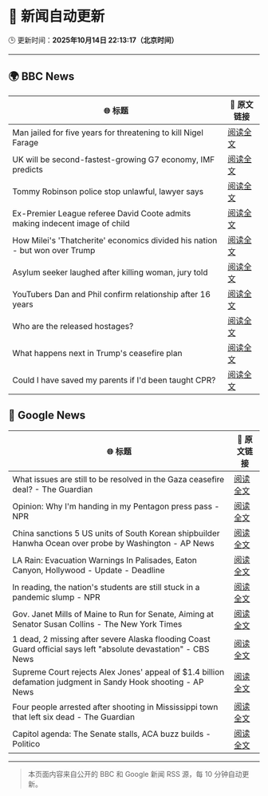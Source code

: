 # 🧠 新闻自动更新

🕒 更新时间：**2025年10月14日 22:13:17（北京时间）**

---

## 🌍 BBC News

| 🌐 标题 | 🔗 原文链接 |
|--------|-------------|
| Man jailed for five years for threatening to kill Nigel Farage | [阅读全文](https://www.bbc.com/news/articles/cj97lkmd23po?at_medium=RSS&at_campaign=rss) |
| UK will be second-fastest-growing G7 economy, IMF predicts | [阅读全文](https://www.bbc.com/news/articles/cn092p27xn0o?at_medium=RSS&at_campaign=rss) |
| Tommy Robinson police stop unlawful, lawyer says | [阅读全文](https://www.bbc.com/news/articles/c0rpwkp9xz2o?at_medium=RSS&at_campaign=rss) |
| Ex-Premier League referee David Coote admits making indecent image of child | [阅读全文](https://www.bbc.com/news/articles/cx20negxx11o?at_medium=RSS&at_campaign=rss) |
| How Milei's 'Thatcherite' economics divided his nation - but won over Trump | [阅读全文](https://www.bbc.com/news/articles/c9865l8540eo?at_medium=RSS&at_campaign=rss) |
| Asylum seeker laughed after killing woman, jury told | [阅读全文](https://www.bbc.com/news/articles/cwy902djzv2o?at_medium=RSS&at_campaign=rss) |
| YouTubers Dan and Phil confirm relationship after 16 years | [阅读全文](https://www.bbc.com/news/articles/cd7r31p0eyyo?at_medium=RSS&at_campaign=rss) |
| Who are the released hostages? | [阅读全文](https://www.bbc.com/news/articles/cpvl9k4mw8no?at_medium=RSS&at_campaign=rss) |
| What happens next in Trump's ceasefire plan | [阅读全文](https://www.bbc.com/news/articles/cvgqx7ygq41o?at_medium=RSS&at_campaign=rss) |
| Could I have saved my parents if I'd been taught CPR? | [阅读全文](https://www.bbc.com/news/articles/cddm1lrjy7lo?at_medium=RSS&at_campaign=rss) |

## 📰 Google News

| 🌐 标题 | 🔗 原文链接 |
|--------|-------------|
| What issues are still to be resolved in the Gaza ceasefire deal? - The Guardian | [阅读全文](https://news.google.com/rss/articles/CBMinwFBVV95cUxPQ3VwVWl3ZHJ2R3FRWGhrRE15cmloOXJGOVpRTlVwVHN2R3AxS1h0NkRUY1V1MmRRckpCNHFKbE1XUGR2N3dJcXFDbUtzcjdCdGV4Y0VjaTdESXE0UE9GbThucW5tbXdzRm1ZSmF0RlcwYXYyODNnaGNqUW41TmlkZzVzUmMwYlBQc0gwWFg1bk84LXFLMHdqdmMxa3dweDA?oc=5) |
| Opinion: Why I'm handing in my Pentagon press pass - NPR | [阅读全文](https://news.google.com/rss/articles/CBMihwFBVV95cUxNZ0swOHhrVGNyWEZ5dnU1dzRNR0NPVFVtdnFaa1hvNl91TkJENkFQUFJCZHo5bGdBMXk5Nk9xUV9IM3oxSzY2WGhfd0RFdHFTQnhVNDNid3V0VWlMTXlfTDBMMWZFWUxGV3FVYnJCeUxqaWRWUVo0QmdZLWJSb3ZyOXZTZkQ0dG8?oc=5) |
| China sanctions 5 US units of South Korean shipbuilder Hanwha Ocean over probe by Washington - AP News | [阅读全文](https://news.google.com/rss/articles/CBMiogFBVV95cUxPNURiYWE2SzIyLVFPMFJnV2lBMEloTUlvWmRxX1pXalBwX0N4dG9kNVI2LUo4dUhHQS1OekdvU0phdjlfNFlWeHdBMGxocnJySk1ROFZBb0p2MVJZLUhJYlFBcDBfS2ZGX0NqUkVpNUJnNm91SS02M3p0bWtpU0VpSXV2ejlSeTY0QWRwTlZFdGktVDhwNEFacFBwajEzUUplZkE?oc=5) |
| LA Rain: Evacuation Warnings In Palisades, Eaton Canyon, Hollywood - Update - Deadline | [阅读全文](https://news.google.com/rss/articles/CBMingFBVV95cUxPSTZERjZEOTh6aDlvUG51QXpwb2ZLRUJWanA3NWdhRk9hX0R5TmtXczZIcjdaWk9SamlING1icF9YQ0ZDTDBWQXVmaVN1dFpJZThTUEh3M3JPeUUzYno0QVlQOHYtb2lzMXBUQzEtT25RUFdwTkdnLXpuaWdDUzZ2em54eHVQOFVIZS1zc04zb1E3TnMtY0VLM2JwTmRTdw?oc=5) |
| In reading, the nation's students are still stuck in a pandemic slump - NPR | [阅读全文](https://news.google.com/rss/articles/CBMikAFBVV95cUxOd0NIOGh3NGNYbGZaWnUwVE9KZDZFYnpXb0ZOeklkN1J5Wmh6dDNGWEF4OFBpWXFyUWgyZ3oyTGNIb24xWk1mX083T1pWRERwemVjZ1NPcUMwdjFIQklzRVRrWnhJeXZLMFBTWmZxTldpck5jMVJpMTVsM0lBMHgtRFlpY2RoeThZTTV4UTlFMWo?oc=5) |
| Gov. Janet Mills of Maine to Run for Senate, Aiming at Senator Susan Collins - The New York Times | [阅读全文](https://news.google.com/rss/articles/CBMimwFBVV95cUxOcmNGU281Qm01dTlYdHdfRGxxYnpod3BBMXZaRmF2YzR2ZmpfRGRpd3UyVnVwb2tHcU1VU1FGT0RnRFlvNEpNRGhvMzdUa09SNzhraTBnS0x2Z0xwNExnbDdyOElmaDNvZGx2Wl94VHUwMkJZZTlEd2lYQzB6MTd3Um1scDlsZ3VGeXVFNmZuN0F1OTM1SEpvMGIxWQ?oc=5) |
| 1 dead, 2 missing after severe Alaska flooding Coast Guard official says left "absolute devastation" - CBS News | [阅读全文](https://news.google.com/rss/articles/CBMinwFBVV95cUxPWElyNFY3MXQtZUx6cTFWZ2VER3dRM2R6WlJhLWJ5WWNLMFZxU05fbkNVeHFQZzMxVUJ0X2dNODRFNGx6cHRhQkRXQkV1Q3BzWXdXeGlfU0VZMVQtcWtQdzRoVmhpNmlJenoyLUhDdlAza1hnQU1pbmZidkdwY0lMY0RiZEdZNF9RNlZKRWlFblJyWFcxb0hWN3pwLWtmQ3PSAaQBQVVfeXFMTVcyRmdCa1hkaTZNV21aM3Q0MmFWSW4wM2IxbHVXcmhRT1EtSGw3VTdEWmZOc1dJQTdnMl9IVUpzWlYxQXk3YzJ5S2hVWGF1S1o0TnRydE8ybmdWWl9DSm1kXzdKbnBqcm51VGtnVTREVVB0TFkwNlp0UDV3cUlxdzlKLXc4ZVh1VmlUaC1mV0dxdnROdm9YdVd4c09oRE1uWUFkU0Y?oc=5) |
| Supreme Court rejects Alex Jones' appeal of $1.4 billion defamation judgment in Sandy Hook shooting - AP News | [阅读全文](https://news.google.com/rss/articles/CBMirwFBVV95cUxPc1dJeWRER29ULWNhMEpEVlBlUFpvOEQ2Z0hPZkhCZy1tNEVkTTZGamxNWXN1MmF6YUNWdE9Ld3lGZzVIeV9fZ09Qc0JmVjU0Y3NBYkpFaUNQZmNETS10akMwSUdfOGpyR0s3NDRzVGJTWmQ3SVVMRy13QWh2M1l5UEtyWTVhZlVlZElKcnlkWlBUMDJZRmtEb0ZsZWV6MVc1SkU1eUxLbG1Gb0NLNl9F?oc=5) |
| Four people arrested after shooting in Mississippi town that left six dead - The Guardian | [阅读全文](https://news.google.com/rss/articles/CBMiiwFBVV95cUxObmN0dVk4R25VbWhlTFVCTktUSm5vQ2xLSVVIZVBWRmUwZHlqcXZMNFZyQWZnandlQlIzTnB1V0NsQXRUSkxVT2h6SlBQMHNISDRNZzYzb1pfZW1kX2V3Vl9nejRyYzhWay1CbGVXWnJ1MW92dlhNSWpOUnk0SmtzTThwMDFEWlVJVENF?oc=5) |
| Capitol agenda: The Senate stalls, ACA buzz builds - Politico | [阅读全文](https://news.google.com/rss/articles/CBMisgFBVV95cUxNV29PM1RZd0g3YkN0NE1FNHhkOEJNeTl4Y1NjeVliV3AzZnRxZmpZYXhUQ0FHSEhEdFBTdWo0bVQ2WXFOQ1Rzb1pZc2FPaEhVV0ZmcFVnZS1YUXhqNmVGcGNmc0NwbFdGU3pDRFVhVGJRdHVvQXdTU0lNek9iNF9ZalFOcVVBZnBiUVJqOXprZFJrTWdxbkJ4cnZ4bHNFc1BVN3lqRU1rdThTUGlTQzF4bXpB?oc=5) |

---
> 本页面内容来自公开的 BBC 和 Google 新闻 RSS 源，每 10 分钟自动更新。